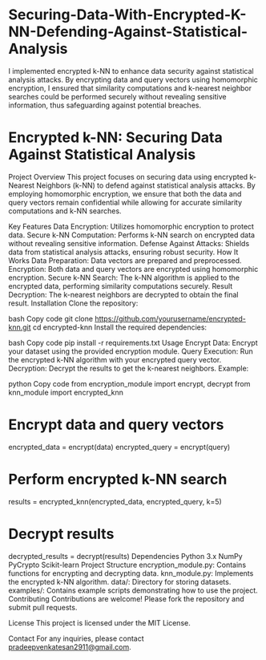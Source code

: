 # Securing-Data-With-Encrypted-K-NN-Defending-Against-Statistical-Analysis
I implemented encrypted k-NN to enhance data security against statistical analysis attacks. By encrypting data and query vectors using homomorphic encryption, I ensured that similarity computations and k-nearest neighbor searches could be performed securely without revealing sensitive information, thus safeguarding against potential breaches.
# Encrypted k-NN: Securing Data Against Statistical Analysis
Project Overview
This project focuses on securing data using encrypted k-Nearest Neighbors (k-NN) to defend against statistical analysis attacks. By employing homomorphic encryption, we ensure that both the data and query vectors remain confidential while allowing for accurate similarity computations and k-NN searches.

Key Features
Data Encryption: Utilizes homomorphic encryption to protect data.
Secure k-NN Computation: Performs k-NN search on encrypted data without revealing sensitive information.
Defense Against Attacks: Shields data from statistical analysis attacks, ensuring robust security.
How It Works
Data Preparation: Data vectors are prepared and preprocessed.
Encryption: Both data and query vectors are encrypted using homomorphic encryption.
Secure k-NN Search: The k-NN algorithm is applied to the encrypted data, performing similarity computations securely.
Result Decryption: The k-nearest neighbors are decrypted to obtain the final result.
Installation
Clone the repository:

bash
Copy code
git clone https://github.com/yourusername/encrypted-knn.git
cd encrypted-knn
Install the required dependencies:

bash
Copy code
pip install -r requirements.txt
Usage
Encrypt Data: Encrypt your dataset using the provided encryption module.
Query Execution: Run the encrypted k-NN algorithm with your encrypted query vector.
Decryption: Decrypt the results to get the k-nearest neighbors.
Example:

python
Copy code
from encryption_module import encrypt, decrypt
from knn_module import encrypted_knn

# Encrypt data and query vectors
encrypted_data = encrypt(data)
encrypted_query = encrypt(query)

# Perform encrypted k-NN search
results = encrypted_knn(encrypted_data, encrypted_query, k=5)

# Decrypt results
decrypted_results = decrypt(results)
Dependencies
Python 3.x
NumPy
PyCrypto
Scikit-learn
Project Structure
encryption_module.py: Contains functions for encrypting and decrypting data.
knn_module.py: Implements the encrypted k-NN algorithm.
data/: Directory for storing datasets.
examples/: Contains example scripts demonstrating how to use the project.
Contributing
Contributions are welcome! Please fork the repository and submit pull requests.

License
This project is licensed under the MIT License.

Contact
For any inquiries, please contact pradeepvenkatesan2911@gmail.com.
